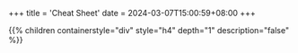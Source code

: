 +++
title = 'Cheat Sheet'
date = 2024-03-07T15:00:59+08:00
+++

{{% children containerstyle="div" style="h4" depth="1" description="false" %}}